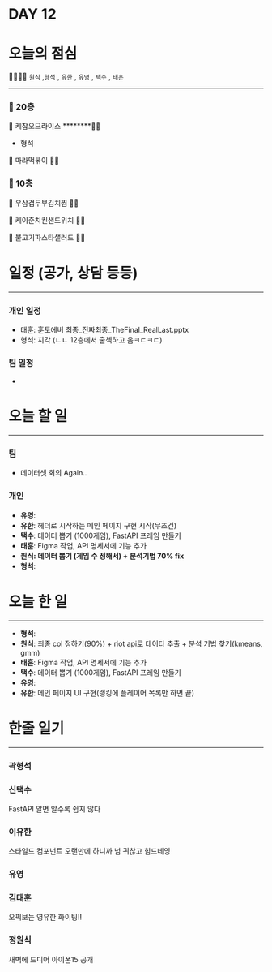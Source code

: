 # DAY 12

# 오늘의 점심

👨‍👩‍👧‍👧   `원식` ,`형석` , `유한` , `유영` , `택수` , `태훈`

---

### 🍲 20층

🥘 케찹오므라이스 ********👋🏻  

- 형석

🍜 마라떡볶이 👋🏻  

### 🥗 10층

🍱 우삼겹두부김치찜 👋🏻 

🥪 케이준치킨샌드위치 👋🏻 

🥗 불고기파스타샐러드 👋🏻 

# 일정 (공가, 상담 등등)

---

### 개인 일정

- 태훈: 훈토에버 최종_진짜최종_TheFinal_RealLast.pptx
- 형석: 지각 (ㄴㄴ 12층에서 출첵하고 옴ㅋㄷㅋㄷ)

### 팀 일정

- 

# 오늘 할 일

---

### 팀

- 데이터셋 회의 Again..

### 개인

- **유영**:
- **유한**: 헤더로 시작하는 메인 페이지 구현 시작(무조건)
- **택수**: 데이터 뽑기 (1000게임), FastAPI 프레임 만들기
- **태훈**: Figma 작업, API 명세서에 기능 추가
- **원식: 데이터 뽑기 (게임 수 정해서) + 분석기법 70% fix**
- **형석**:

# 오늘 한 일

---

- **형석**:
- **원식**: 최종 col 정하기(90%) + riot api로 데이터 추출 + 분석 기법 찾기(kmeans, gmm)
- **태훈**: Figma 작업, API 명세서에 기능 추가
- **택수**: 데이터 뽑기 (1000게임), FastAPI 프레임 만들기
- **유영**:
- **유한**: 메인 페이지 UI 구현(랭킹에 플레이어 목록만 하면 끝)

# 한줄 일기

---

### 곽형석

### 신택수

FastAPI 알면 알수록 쉽지 않다

### 이유한

스타일드 컴포넌트 오랜만에 하니까 넘 귀찮고 힘드네잉

### 유영

### 김태훈
오픽보는 영유한 화이팅!!

### 정원식
새벽에 드디어 아이폰15 공개
